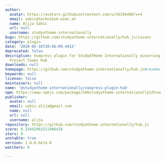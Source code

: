```yaml
---
author:
  avatar: https://avatars.githubusercontent.com/u/54356406?v=4
  email: sabic@technikum-wien.at
  name: Alija Sabic
  url: null
  username: studyathome-internationally
bugs: https://github.com/studyathome-internationally/hub.js/issues
category: plugin
date: '2020-05-16T20:46:09.491Z'
deprecated: false
description: Vuepress plugin for StudyATHome Internationally eLearning Sharing & Virtual
  Project Teams Hub
downloads: null
homepage: https://github.com/studyathome-internationally/hub.js#readme
keywords: null
license: false
maintainers: null
name: '@studyathome-internationally/vuepress-plugin-hub'
npm: https://www.npmjs.com/package/%40studyathome-internationally%2Fvuepress-plugin-hub
publisher:
  avatar: null
  email: sabic.alija@gmail.com
  name: null
  url: null
  username: alija
repository: https://github.com/studyathome-internationally/hub.js
score: 0.33442963311406426
stars: 0
unstable: true
version: 1.0.0-beta.0
watchers: 0

---
```


